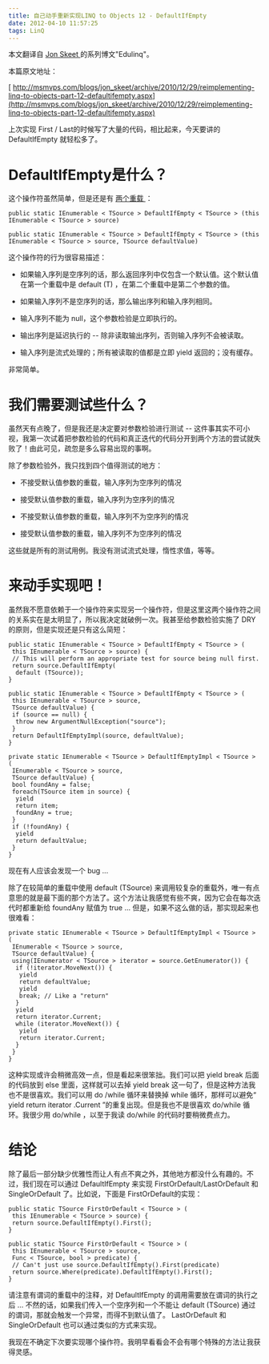 ```yaml
---
title: 自己动手重新实现LINQ to Objects 12 - DefaultIfEmpty
date: 2012-04-10 11:57:25
tags: LinQ
---
```

本文翻译自  [ Jon Skeet  ](http://stackoverflow.com/users/22656/jon-skeet) 的系列博文"Edulinq"。

本篇原文地址：

[ http://msmvps.com/blogs/jon_skeet/archive/2010/12/29/reimplementing-linq-to-objects-part-12-defaultifempty.aspx](http://msmvps.com/blogs/jon_skeet/archive/2010/12/29/reimplementing-linq-to-objects-part-12-defaultifempty.aspx)

上次实现  First  /  Last的时候写了大量的代码，相比起来，今天要讲的  DefaultIfEmpty  就轻松多了。

# DefaultIfEmpty是什么？

这个操作符虽然简单，但是还是有  [ 两个重载  ](http://msdn.microsoft.com/en-us/library/bb360530.aspx) ：

```
public static IEnumerable < TSource > DefaultIfEmpty < TSource > (this IEnumerable < TSource > source)

public static IEnumerable < TSource > DefaultIfEmpty < TSource > (this IEnumerable < TSource > source, TSource defaultValue)
```

这个操作符的行为很容易描述：

+ 如果输入序列是空序列的话，那么返回序列中仅包含一个默认值。这个默认值在第一个重载中是  default  (T)  ，在第二个重载中是第二个参数的值。

+ 如果输入序列不是空序列的话，那么输出序列和输入序列相同。

+ 输入序列不能为  null，这个参数检验是立即执行的。

+ 输出序列是延迟执行的  --  除非读取输出序列，否则输入序列不会被读取。

+ 输入序列是流式处理的；所有被读取的值都是立即  yield  返回的；没有缓存。

非常简单。

# 我们需要测试些什么？

虽然天有点晚了，但是我还是决定要对参数检验进行测试  --
这件事其实不可小视，我第一次试着把参数检验的代码和真正迭代的代码分开到两个方法的尝试就失败了！由此可见，疏忽是多么容易出现的事啊。

除了参数检验外，我只找到四个值得测试的地方：

+ 不接受默认值参数的重载，输入序列为空序列的情况

+ 接受默认值参数的重载，输入序列为空序列的情况

+ 不接受默认值参数的重载，输入序列不为空序列的情况

+ 接受默认值参数的重载，输入序列不为空序列的情况

这些就是所有的测试用例。我没有测试流式处理，惰性求值，等等。

# 来动手实现吧！

虽然我不愿意依赖于一个操作符来实现另一个操作符，但是这里这两个操作符之间的关系实在是太明显了，所以我决定就破例一次。我甚至给参数检验实施了  DRY
的原则，但是实现还是只有这么简短：

```
public static IEnumerable < TSource > DefaultIfEmpty < TSource > (
 this IEnumerable < TSource > source) {
 // This will perform an appropriate test for source being null first.
 return source.DefaultIfEmpty(
  default (TSource));
}

public static IEnumerable < TSource > DefaultIfEmpty < TSource > (
 this IEnumerable < TSource > source,
 TSource defaultValue) {
 if (source == null) {
  throw new ArgumentNullException("source");
 }
 return DefaultIfEmptyImpl(source, defaultValue);
}

private static IEnumerable < TSource > DefaultIfEmptyImpl < TSource > (
 IEnumerable < TSource > source,
 TSource defaultValue) {
 bool foundAny = false;
 foreach(TSource item in source) {
  yield
  return item;
  foundAny = true;
 }
 if (!foundAny) {
  yield
  return defaultValue;
 }
}
```

现在有人应该会发现一个  bug  ...

除了在较简单的重载中使用  default  (TSource)
来调用较复杂的重载外，唯一有点意思的就是最下面的那个方法了。这个方法让我感觉有些不爽，因为它会在每次迭代时都重新给  foundAny  赋值为  true
...  但是，如果不这么做的话，那实现起来也很难看：

```
private static IEnumerable < TSource > DefaultIfEmptyImpl < TSource > (
 IEnumerable < TSource > source,
 TSource defaultValue) {
 using(IEnumerator < TSource > iterator = source.GetEnumerator()) {
  if (!iterator.MoveNext()) {
   yield
   return defaultValue;
   yield
   break; // Like a "return"
  }
  yield
  return iterator.Current;
  while (iterator.MoveNext()) {
   yield
   return iterator.Current;
  }
 }
}
```

这种实现或许会稍微高效一点，但是看起来很笨拙。我们可以把  yield break  后面的代码放到  else  里面，这样就可以去掉  yield
break  这一句了，但是这种方法我也不是很喜欢。我们可以用  do  /while  循环来替换掉  while  循环，那样可以避免“  yield
return iterator  .Current  ”的重复出现。但是我也不是很喜欢  do/while  循环。我很少用  do/while
，以至于我读  do/while  的代码时要稍微费点力。

# 结论

除了最后一部分缺少优雅性而让人有点不爽之外，其他地方都没什么有趣的。不过，我们现在可以通过  DefaultIfEmpty  来实现
FirstOrDefault/LastOrDefault  和  SingleOrDefault  了。比如说，下面是  FirstOrDefault的实现：

```
public static TSource FirstOrDefault < TSource > (
 this IEnumerable < TSource > source) {
 return source.DefaultIfEmpty().First();
}

public static TSource FirstOrDefault < TSource > (
 this IEnumerable < TSource > source,
 Func < TSource, bool > predicate) {
 // Can't just use source.DefaultIfEmpty().First(predicate)
 return source.Where(predicate).DefaultIfEmpty().First();
}
```

请注意有谓词的重载中的注释，对  DefaultIfEmpty  的调用需要放在谓词的执行之后  ...  不然的话，如果我们传入一个空序列和一个不能让
default  (TSource)  通过的谓词，那就会触发一个异常，而得不到默认值了。  LastOrDefault  和
SingleOrDefault  也可以通过类似的方式来实现。

我现在不确定下次要实现哪个操作符。我明早看看会不会有哪个特殊的方法让我获得灵感。



